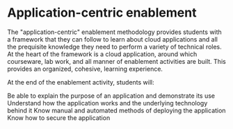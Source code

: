 # Application-centric enablement

The "application-centric" enablement methodology provides students with a framework that they can follow to learn about cloud applications and all the prequisite knowledge they need to perform a variety of technical roles. At the heart of the framework is a cloud application, around which courseware, lab work, and all manner of enablement activities are built. This provides an organized, cohesive, learning experience.

At the end of the enablement activity, students will:

Be able to explain the purpose of an application and demonstrate its use
Understand how the application works and the underlying technology behind it
Know manual and automated methods of deploying the application
Know how to secure the application



